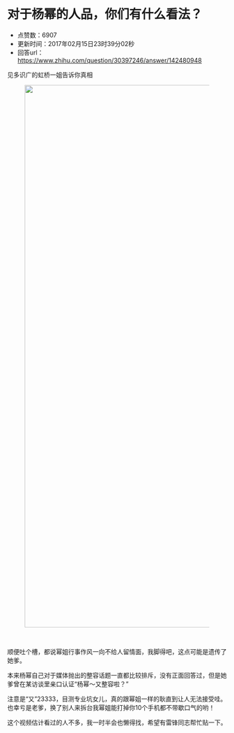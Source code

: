 # 对于杨幂的人品，你们有什么看法？
- 点赞数：6907
- 更新时间：2017年02月15日23时39分02秒
- 回答url：https://www.zhihu.com/question/30397246/answer/142480948
<body>
 <p data-pid="_IUV6PGM">见多识广的虹桥一姐告诉你真相</p>
 <figure>
  <img data-rawwidth="1242" data-rawheight="1817" src="https://picx.zhimg.com/50/v2-94ff4b34b042653d9bf5a7abd058eeec_720w.jpg?source=1940ef5c" data-original-token="v2-94ff4b34b042653d9bf5a7abd058eeec" class="origin_image zh-lightbox-thumb" width="1242" data-original="https://picx.zhimg.com/v2-94ff4b34b042653d9bf5a7abd058eeec_r.jpg?source=1940ef5c">
 </figure>
 <br>
 <p data-pid="uuc---r-">顺便吐个槽，都说幂姐行事作风一向不给人留情面，我脚得吧，这点可能是遗传了她爹。</p>
 <p data-pid="3wpmwNAR">本来杨幂自己对于媒体抛出的整容话题一直都比较排斥，没有正面回答过，但是她爹曾在某访谈里亲口认证“杨幂～又整容啦？”</p>
 <p data-pid="0MqM01NW">注意是“又”23333，目测专业坑女儿，真的跟幂姐一样的耿直到让人无法接受哇。也幸亏是老爹，换了别人来拆台我幂姐能打掉你10个手机都不带歇口气的哟！</p>
 <p data-pid="lEtzkKPY">这个视频估计看过的人不多，我一时半会也懒得找，希望有雷锋同志帮忙贴一下。</p>
</body>